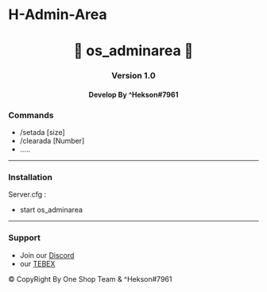 # H-Admin-Area
<p align="center">
  <h1 align="center">
            🧡 os_adminarea 🧡
  </h1>
  <h3 align="center">
     Version 1.0
  </h3>
  <h4 align="center">
      Develop By ^Hekson#7961 
  </h4>
</p>

### Commands
* /setada [size] 
* /clearada [Number]
* .....

-----------------------------------------------------------


 ### Installation

 Server.cfg :
 * start os_adminarea
 
-----------------------------------------------------------

### Support
* Join our [Discord](https://discord.gg/9HumDzMusA)
* our [TEBEX](https://oneshop.tebex.io/)

©️ CopyRight By One Shop Team & ^Hekson#7961
